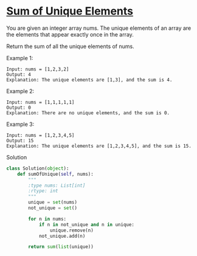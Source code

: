 # [Sum of Unique Elements](https://leetcode.com/problems/sum-of-unique-elements/)

You are given an integer array nums. The unique elements of an array are the elements that appear exactly once in 
the array.

Return the sum of all the unique elements of nums.

Example 1:
```
Input: nums = [1,2,3,2]
Output: 4
Explanation: The unique elements are [1,3], and the sum is 4.
```
Example 2:
```
Input: nums = [1,1,1,1,1]
Output: 0
Explanation: There are no unique elements, and the sum is 0.
```
Example 3:
```
Input: nums = [1,2,3,4,5]
Output: 15
Explanation: The unique elements are [1,2,3,4,5], and the sum is 15.
```
Solution
```python
class Solution(object):
    def sumOfUnique(self, nums):
        """
        :type nums: List[int]
        :rtype: int
        """
        unique = set(nums)
        not_unique = set()

        for n in nums:
            if n in not_unique and n in unique:
                unique.remove(n)
            not_unique.add(n)

        return sum(list(unique))
```